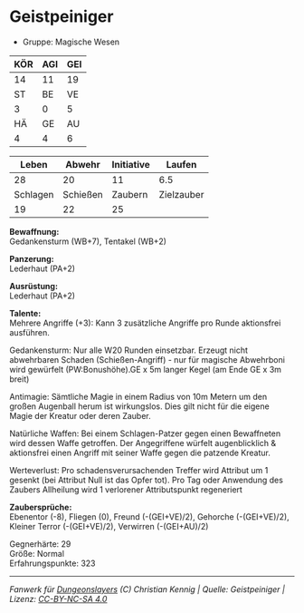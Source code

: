 # Geistpeiniger  
- Gruppe: Magische Wesen  

| KÖR | AGI | GEI |  
| --- | --- | --- |  
| 14  | 11  | 19  |
| ST  | BE  | VE  |  
| 3   | 0   | 5   |
| HÄ  | GE  | AU  |  
| 4   | 4   | 6   |


| Leben    | Abwehr   | Initiative | Laufen     |
| -------- | -------- | ---------- | ---------- |
| 28       | 20       | 11         | 6.5        |
| Schlagen | Schießen | Zaubern    | Zielzauber |
| 19       | 22       | 25         |            |

**Bewaffnung:**  
Gedankensturm (WB+7), Tentakel (WB+2)

**Panzerung:**  
Lederhaut (PA+2)

**Ausrüstung:**  
Lederhaut (PA+2)

**Talente:**  
Mehrere Angriffe (+3): Kann 3 zusätzliche Angriffe pro Runde aktionsfrei ausführen. 

Gedankensturm: Nur alle W20 Runden einsetzbar. Erzeugt nicht abwehrbaren Schaden (Schießen-Angriff) - nur für magische Abwehrboni wird gewürfelt (PW:Bonushöhe).GE x 5m langer Kegel (am Ende GE x 3m breit) 

Antimagie: Sämtliche Magie in einem Radius von 10m Metern um den großen Augenball herum ist wirkungslos. Dies gilt nicht für die eigene Magie der Kreatur oder deren Zauber. 

Natürliche Waffen: Bei einem Schlagen-Patzer gegen einen Bewaffneten wird dessen Waffe getroffen. Der Angegriffene würfelt augenblicklich & aktionsfrei einen Angriff mit seiner Waffe gegen die patzende Kreatur. 

Werteverlust: Pro schadensverursachenden Treffer wird Attribut um 1 gesenkt (bei Attribut Null ist das Opfer tot). Pro Tag oder Anwendung des Zaubers Allheilung wird 1 verlorener Attributspunkt regeneriert 


**Zaubersprüche:**  
Ebenentor (-8), Fliegen (0), Freund (-(GEI+VE)/2), Gehorche (-(GEI+VE)/2), Kleiner Terror (-(GEI+VE)/2), Verwirren (-(GEI+AU)/2)

Gegnerhärte: 29  
Größe: Normal  
Erfahrungspunkte: 323  



___
*Fanwerk für [Dungeonslayers](https://www.dungeonslayers.net/) (C) Christian Kennig | Quelle: Geistpeiniger | Lizenz: [CC-BY-NC-SA 4.0](https://creativecommons.org/licenses/by-nc-sa/4.0/deed.de)*